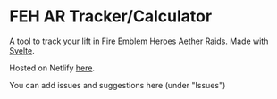 # FEH AR Tracker/Calculator

A tool to track your lift in Fire Emblem Heroes Aether Raids. Made with [Svelte](https://svelte.dev/).

Hosted on Netlify [here](https://unruffled-knuth-47eecb.netlify.app).

You can add issues and suggestions here (under "Issues")
